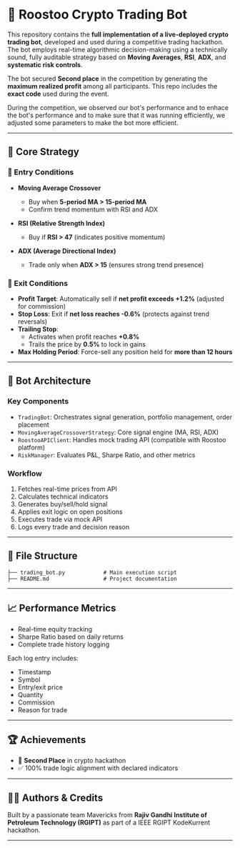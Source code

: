 # 🧠 Roostoo Crypto Trading Bot

This repository contains the **full implementation of a live-deployed crypto trading bot**, developed and used during a competitive trading hackathon. The bot employs real-time algorithmic decision-making using a technically sound, fully auditable strategy based on **Moving Averages**, **RSI**, **ADX**, and **systematic risk controls**.

The bot secured **Second place** in the competition by generating the **maximum realized profit** among all participants. This repo includes the **exact code** used during the event.

During the competition, we observed our bot's performance and to enhace the bot's performance and to make sure that it was running efficiently, we adjusted some parameters to make the bot more efficient.

---

## 🚀 Core Strategy

### 📌 Entry Conditions
- **Moving Average Crossover**
  - Buy when **5-period MA > 15-period MA**
  - Confirm trend momentum with RSI and ADX

- **RSI (Relative Strength Index)**
  - Buy if **RSI > 47** (indicates positive momentum)

- **ADX (Average Directional Index)**
  - Trade only when **ADX > 15** (ensures strong trend presence)

### 📌 Exit Conditions
- **Profit Target**: Automatically sell if **net profit exceeds +1.2%** (adjusted for commission)
- **Stop Loss**: Exit if **net loss reaches -0.6%** (protects against trend reversals)
- **Trailing Stop**:
  - Activates when profit reaches **+0.8%**
  - Trails the price by **0.5%** to lock in gains
- **Max Holding Period**: Force-sell any position held for **more than 12 hours**

---

## 🧠 Bot Architecture

### Key Components
- `TradingBot`: Orchestrates signal generation, portfolio management, order placement
- `MovingAverageCrossoverStrategy`: Core signal engine (MA, RSI, ADX)
- `RoostooAPIClient`: Handles mock trading API (compatible with Roostoo platform)
- `RiskManager`: Evaluates P&L, Sharpe Ratio, and other metrics

### Workflow
1. Fetches real-time prices from API
2. Calculates technical indicators
3. Generates buy/sell/hold signal
4. Applies exit logic on open positions
5. Executes trade via mock API
6. Logs every trade and decision reason

---

## 📁 File Structure
```Roostoo_Trading_Bot_Mavericks
├── trading_bot.py            # Main execution script
├── README.md                 # Project documentation
```

---

## 📈 Performance Metrics
- Real-time equity tracking
- Sharpe Ratio based on daily returns
- Complete trade history logging

Each log entry includes:
- Timestamp
- Symbol
- Entry/exit price
- Quantity
- Commission
- Reason for trade

---

## 🏆 Achievements
- 🥇 **Second Place** in crypto hackathon
- ✅ 100% trade logic alignment with declared indicators

---

## 👨‍💻 Authors & Credits
Built by a passionate team Mavericks from **Rajiv Gandhi Institute of Petroleum Technology (RGIPT)** as part of a IEEE RGIPT KodeKurrent hackathon.


---
